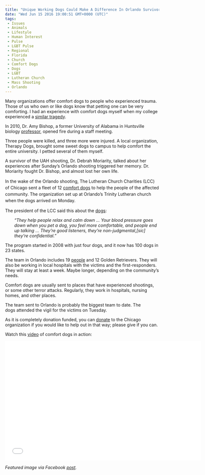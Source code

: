 ```yaml
---
title: "Unique Working Dogs Could Make A Difference In Orlando Survivors’ Recovery (VIDEO)"
date: "Wed Jun 15 2016 19:00:51 GMT+0000 (UTC)"
tags: 
 - Issues
 - Animals
 - Lifestyle
 - Human Interest
 - Pulse
 - LGBT Pulse
 - Regional
 - Florida
 - Church
 - Comfort Dogs
 - Dogs
 - LGBT
 - Lutheran Church
 - Mass Shooting
 - Orlando
---
```

<p><!-- Quick Adsense WordPress Plugin: http://quicksense.net/ --></p><p>Many organizations offer&#xA0;comfort dogs to&#xA0;people who&#xA0;experienced trauma. Those of us who own or like dogs know that petting one can be very comforting. I had an experience with comfort dogs myself when my&#xA0;college experienced a <a href="http://www.waff.com/story/32223668/2010-uah-shooting-survivor-knows-what-orlando-survivors-are-going-through" onclick="__gaTracker(&apos;send&apos;, &apos;event&apos;, &apos;outbound-article&apos;, &apos;http://www.waff.com/story/32223668/2010-uah-shooting-survivor-knows-what-orlando-survivors-are-going-through&apos;, &apos;similar tragedy&apos;);">similar tragedy</a>.</p><p>In 2010, Dr. Amy Bishop, a former University of Alabama in Huntsville biology <a href="http://www.waff.com/story/32223668/2010-uah-shooting-survivor-knows-what-orlando-survivors-are-going-through" onclick="__gaTracker(&apos;send&apos;, &apos;event&apos;, &apos;outbound-article&apos;, &apos;http://www.waff.com/story/32223668/2010-uah-shooting-survivor-knows-what-orlando-survivors-are-going-through&apos;, &apos;professor&apos;);">professor</a>, opened fire&#xA0;during&#xA0;a staff meeting.</p><p>Three people were killed, and three more were injured. A local organization, Therapy Dogs, brought some sweet dogs to campus to help comfort the entire university. I petted several of them myself.</p><p>A&#xA0;survivor&#xA0;of the UAH shooting, Dr. Debrah Moriarity, talked about&#xA0;her experiences after Sunday&#x2019;s&#xA0;Orlando shooting&#xA0;triggered her&#xA0;memory. Dr. Moriarity fought Dr. Bishop, and almost lost her own life.</p><p><span style="line-height: 1.5;">In the wake of the Orlando&#xA0;</span><span style="line-height: 1.5;">shooting</span><span style="line-height: 1.5;">, The Lutheran Church Charities (LCC) of Chicago sent a fleet of 12 </span><a href="http://time.com/4368727/comfort-dogs-are-coming-from-across-the-country-to-console-orlando-survivors/" onclick="__gaTracker(&apos;send&apos;, &apos;event&apos;, &apos;outbound-article&apos;, &apos;http://time.com/4368727/comfort-dogs-are-coming-from-across-the-country-to-console-orlando-survivors/&apos;, &apos;comfort dogs&apos;);" style="line-height: 1.5;" target="_blank">comfort dogs</a><span style="line-height: 1.5;"> to help the people of the affected community. The organization set up at Orlando&#x2019;s Trinity Lutheran </span><span style="line-height: 1.5;">church</span> <span style="line-height: 1.5;">when&#xA0;</span><span style="line-height: 1.5;">the dogs arrived on Monday.&#xA0;</span></p><p>The president of the LCC said this about the <a href="http://abc7.com/news/comfort-dogs-provide-hope-encouragement-after-orlando-shooting/1385446/" onclick="__gaTracker(&apos;send&apos;, &apos;event&apos;, &apos;outbound-article&apos;, &apos;http://abc7.com/news/comfort-dogs-provide-hope-encouragement-after-orlando-shooting/1385446/&apos;, &apos;dogs&apos;);" target="_blank">dogs</a>:</p><p style="padding-left: 30px;"><em>&#x201C;They help people relax and calm down &#x2026; Your blood pressure goes down when you pet a dog, you feel more comfortable, and people end up talking &#x2026; They&#x2019;re good listeners, they&#x2019;re non-judgmental,[sic] they&#x2019;re confidential.&#x201D;</em></p><p>The program started in 2008 with just four dogs, and it now has 100 dogs in 23 states.</p><p>The team in Orlando includes&#xA0;19 <a href="http://www.dailymail.co.uk/news/article-3641633/Meet-adorable-comfort-dogs-flown-country-support-relatives-victims-volunteers-Orlando.html" onclick="__gaTracker(&apos;send&apos;, &apos;event&apos;, &apos;outbound-article&apos;, &apos;http://www.dailymail.co.uk/news/article-3641633/Meet-adorable-comfort-dogs-flown-country-support-relatives-victims-volunteers-Orlando.html&apos;, &apos;people&apos;);" target="_blank">people</a>&#xA0;and&#xA0;12 Golden Retrievers. They will also be working in local hospitals with the victims and the first-responders. They will stay at least a week. Maybe longer, depending on the community&#x2019;s needs.</p><p>Comfort dogs are usually sent to places that have experienced&#xA0;shootings, or some other terror attacks. Regularly, they work in hospitals, nursing homes, and other places.</p><p><!-- Quick Adsense WordPress Plugin: http://quicksense.net/ --></p><p>The team sent to Orlando is probably the biggest team to date. The dogs&#xA0;attended&#xA0;the vigil for the victims on Tuesday.</p><p>As it&#xA0;is completely donation funded, you can <a href="https://give.idonate.com/lutheran-church-charities/lcc-k-9-comfort-dogs-travel-expenses?utm_source=Social&amp;utm_medium=Facebook&amp;utm_campaign=Travel%20Expenses" onclick="__gaTracker(&apos;send&apos;, &apos;event&apos;, &apos;outbound-article&apos;, &apos;https://give.idonate.com/lutheran-church-charities/lcc-k-9-comfort-dogs-travel-expenses?utm_source=Social&amp;utm_medium=Facebook&amp;utm_campaign=Travel%20Expenses&apos;, &apos;donate&apos;);" target="_blank">donate</a> to the Chicago organization if you would like to help out in that way; please give if you can.</p><p>Watch this <a href="https://youtu.be/jJnXaBkK9JM" onclick="__gaTracker(&apos;send&apos;, &apos;event&apos;, &apos;outbound-article&apos;, &apos;https://youtu.be/jJnXaBkK9JM&apos;, &apos;video&apos;);">video</a> of comfort dogs in action:</p><p><span class="embed-youtube" style="text-align:center; display: block;"><iframe class="youtube-player" type="text/html" width="640" height="390" src="//www.youtube.com/embed/jJnXaBkK9JM?version=3&amp;rel=1&amp;fs=1&amp;autohide=2&amp;showsearch=0&amp;showinfo=1&amp;iv_load_policy=1&amp;wmode=transparent" allowfullscreen="true" style="border:0;"></iframe></span></p><p><em>Featured image via Facebook <a href="https://www.facebook.com/990810547624865/photos/a.1022377607801492.1073741827.990810547624865/1146676438704941/?type=3" onclick="__gaTracker(&apos;send&apos;, &apos;event&apos;, &apos;outbound-article&apos;, &apos;https://www.facebook.com/990810547624865/photos/a.1022377607801492.1073741827.990810547624865/1146676438704941/?type=3&apos;, &apos;post&apos;);" target="_blank">post</a>.</em></p><div style="font-size:0px;height:0px;line-height:0px;margin:0;padding:0;clear:both"></div>